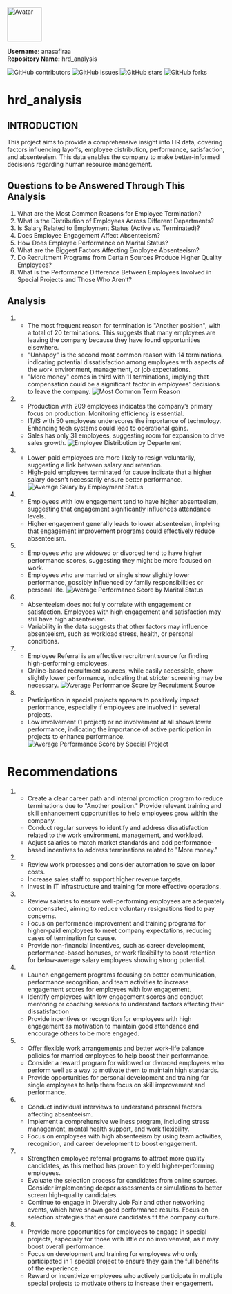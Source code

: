<img src="https://avatars.githubusercontent.com/anasafiraa" alt="Avatar" width="80" height="80">

**Username:** anasafiraa  
**Repository Name:** hrd_analysis

![GitHub contributors](https://img.shields.io/github/contributors/anasafiraa/hrd_analysis)
![GitHub issues](https://img.shields.io/github/issues/anasafiraa/hrd_analysis)
![GitHub stars](https://img.shields.io/github/stars/anasafiraa/hrd_analysis)
![GitHub forks](https://img.shields.io/github/forks/anasafiraa/hrd_analysis)



# hrd_analysis

## INTRODUCTION

This project aims to provide a comprehensive insight into HR data, covering factors influencing layoffs, employee distribution, performance, satisfaction, and absenteeism. This data enables the company to make better-informed decisions regarding human resource management.

## Questions to be Answered Through This Analysis
1. What are the Most Common Reasons for Employee Termination?
2. What is the Distribution of Employees Across Different Departments?
3. Is Salary Related to Employment Status (Active vs. Terminated)?
4. Does Employee Engagement Affect Absenteeism?
5. How Does Employee Performance on Marital Status?
6. What are the Biggest Factors Affecting Employee Absenteeism?
7. Do Recruitment Programs from Certain Sources Produce Higher Quality Employees?
8. What is the Performance Difference Between Employees Involved in Special Projects and Those Who Aren’t?

## Analysis
1. - The most frequent reason for termination is "Another position", with a total of 20 terminations. This suggests that many employees are leaving the company because they have found opportunities elsewhere.
   - "Unhappy" is the second most common reason with 14 terminations, indicating potential dissatisfaction among employees with aspects of the work environment, management, or job expectations.
   - "More money" comes in third with 11 terminations, implying that compensation could be a significant factor in employees' decisions to leave the company.
   ![Most Common Term Reason](https://github.com/anasafiraa/hrd_analysis/blob/main/images/Most%20Common%20Termination%20Reasons.png)
2. - Production with 209 employees indicates the company’s primary focus on production. Monitoring efficiency is essential.
   - IT/IS with 50 employees underscores the importance of technology. Enhancing tech systems could lead to operational gains.
   - Sales has only 31 employees, suggesting room for expansion to drive sales growth.
   ![Employee Distribution by Department](https://github.com/anasafiraa/hrd_analysis/blob/main/images/Employee%20Distribution%20by%20Department.png)
3. - Lower-paid employees are more likely to resign voluntarily, suggesting a link between salary and retention.
   - High-paid employees terminated for cause indicate that a higher salary doesn't necessarily ensure better performance.
   ![Average Salary by Employment Status](https://github.com/anasafiraa/hrd_analysis/blob/main/images/Average%20Salary%20by%20Employment%20Status.png)
4. - Employees with low engagement tend to have higher absenteeism, suggesting that engagement significantly influences attendance levels.
   - Higher engagement generally leads to lower absenteeism, implying that engagement improvement programs could effectively reduce absenteeism.
5. - Employees who are widowed or divorced tend to have higher performance scores, suggesting they might be more focused on work.
   - Employees who are married or single show slightly lower performance, possibly influenced by family responsibilities or personal life.
   ![Average Performance Score by Marital Status](https://github.com/anasafiraa/hrd_analysis/blob/main/images/Average%20Performance%20Score%20by%20Marital%20Status.png)
6. - Absenteeism does not fully correlate with engagement or satisfaction. Employees with high engagement and satisfaction may still have high absenteeism.
   - Variability in the data suggests that other factors may influence absenteeism, such as workload stress, health, or personal conditions.
7. - Employee Referral is an effective recruitment source for finding high-performing employees.
   - Online-based recruitment sources, while easily accessible, show slightly lower performance, indicating that stricter screening may be necessary.
   ![Average Performance Score by Recruitment Source](https://github.com/anasafiraa/hrd_analysis/blob/main/images/Average%20Performance%20Score%20by%20Recruitment%20Source.png)
8. - Participation in special projects appears to positively impact performance, especially if employees are involved in several projects.
   - Low involvement (1 project) or no involvement at all shows lower performance, indicating the importance of active participation in projects to enhance performance.
   ![Average Performance Score by Special Project](https://github.com/anasafiraa/hrd_analysis/blob/main/images/Average%20Performance%20Score%20by%20Special%20Projects%20Count.png)

# Recommendations
1. - Create a clear career path and internal promotion program to reduce terminations due to "Another position." Provide relevant training and skill enhancement opportunities to help employees grow within the company.
   - Conduct regular surveys to identify and address dissatisfaction related to the work environment, management, and workload.
   - Adjust salaries to match market standards and add performance-based incentives to address terminations related to "More money."
2. - Review work processes and consider automation to save on labor costs.
   - Increase sales staff to support higher revenue targets.
   - Invest in IT infrastructure and training for more effective operations.
3. - Review salaries to ensure well-performing employees are adequately compensated, aiming to reduce voluntary resignations tied to pay concerns.
   - Focus on performance improvement and training programs for higher-paid employees to meet company expectations, reducing cases of termination for cause.
   - Provide non-financial incentives, such as career development, performance-based bonuses, or work flexibility to boost retention for below-average salary employees showing strong potential.
4. - Launch engagement programs focusing on better communication, performance recognition, and team activities to increase engagement scores for employees with low engagement.
   - Identify employees with low engagement scores and conduct mentoring or coaching sessions to understand factors affecting their dissatisfaction
   - Provide incentives or recognition for employees with high engagement as motivation to maintain good attendance and encourage others to be more engaged.
5. - Offer flexible work arrangements and better work-life balance policies for married employees to help boost their performance.
   - Consider a reward program for widowed or divorced employees who perform well as a way to motivate them to maintain high standards.
   - Provide opportunities for personal development and training for single employees to help them focus on skill improvement and performance.
6. - Conduct individual interviews to understand personal factors affecting absenteeism.
   - Implement a comprehensive wellness program, including stress management, mental health support, and work flexibility.
   - Focus on employees with high absenteeism by using team activities, recognition, and career development to boost engagement.
7. - Strengthen employee referral programs to attract more quality candidates, as this method has proven to yield higher-performing employees.
   - Evaluate the selection process for candidates from online sources. Consider implementing deeper assessments or simulations to better screen high-quality candidates.
   - Continue to engage in Diversity Job Fair and other networking events, which have shown good performance results. Focus on selection strategies that ensure candidates fit the company culture.
8. - Provide more opportunities for employees to engage in special projects, especially for those with little or no involvement, as it may boost overall performance.
   - Focus on development and training for employees who only participated in 1 special project to ensure they gain the full benefits of the experience.
   - Reward or incentivize employees who actively participate in multiple special projects to motivate others to increase their engagement.
